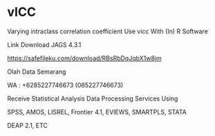 # vICC
Varying intraclass correlation coefficient Use vicc With (In) R Software

Link Download JAGS 4.3.1

https://safefileku.com/download/RBsRbDqJqbX1w8jm

Olah Data Semarang

WA : +6285227746673 (085227746673)

Receive Statistical Analysis Data Processing Services Using

SPSS, AMOS, LISREL, Frontier 4.1, EVIEWS, SMARTPLS, STATA

DEAP 2.1, ETC
